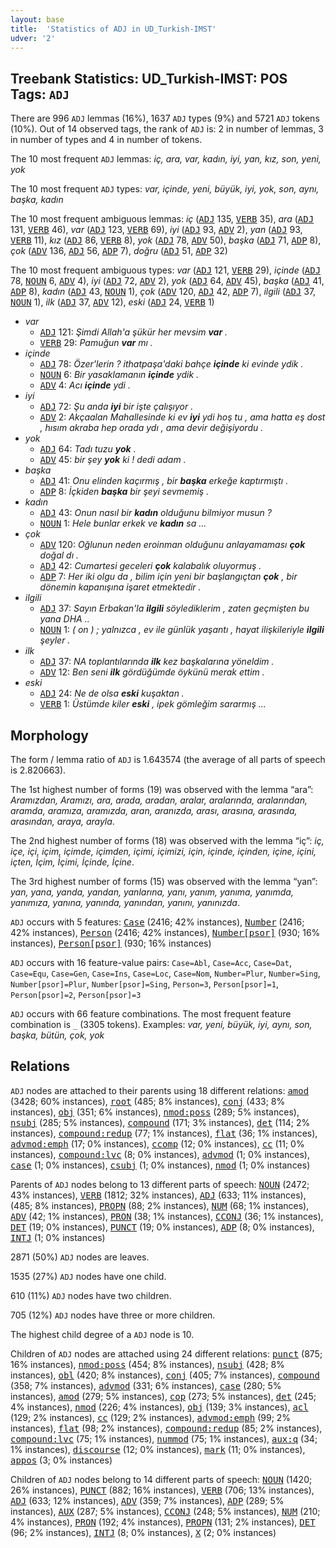 ```yaml
---
layout: base
title:  'Statistics of ADJ in UD_Turkish-IMST'
udver: '2'
---
```


## Treebank Statistics: UD_Turkish-IMST: POS Tags: `ADJ`

There are 996 `ADJ` lemmas (16%), 1637 `ADJ` types (9%) and 5721 `ADJ` tokens (10%).
Out of 14 observed tags, the rank of `ADJ` is: 2 in number of lemmas, 3 in number of types and 4 in number of tokens.

The 10 most frequent `ADJ` lemmas: <em>iç, ara, var, kadın, iyi, yan, kız, son, yeni, yok</em>

The 10 most frequent `ADJ` types:  <em>var, içinde, yeni, büyük, iyi, yok, son, aynı, başka, kadın</em>

The 10 most frequent ambiguous lemmas: <em>iç</em> (<tt><a href="tr_imst-pos-ADJ.html">ADJ</a></tt> 135, <tt><a href="tr_imst-pos-VERB.html">VERB</a></tt> 35), <em>ara</em> (<tt><a href="tr_imst-pos-ADJ.html">ADJ</a></tt> 131, <tt><a href="tr_imst-pos-VERB.html">VERB</a></tt> 46), <em>var</em> (<tt><a href="tr_imst-pos-ADJ.html">ADJ</a></tt> 123, <tt><a href="tr_imst-pos-VERB.html">VERB</a></tt> 69), <em>iyi</em> (<tt><a href="tr_imst-pos-ADJ.html">ADJ</a></tt> 93, <tt><a href="tr_imst-pos-ADV.html">ADV</a></tt> 2), <em>yan</em> (<tt><a href="tr_imst-pos-ADJ.html">ADJ</a></tt> 93, <tt><a href="tr_imst-pos-VERB.html">VERB</a></tt> 11), <em>kız</em> (<tt><a href="tr_imst-pos-ADJ.html">ADJ</a></tt> 86, <tt><a href="tr_imst-pos-VERB.html">VERB</a></tt> 8), <em>yok</em> (<tt><a href="tr_imst-pos-ADJ.html">ADJ</a></tt> 78, <tt><a href="tr_imst-pos-ADV.html">ADV</a></tt> 50), <em>başka</em> (<tt><a href="tr_imst-pos-ADJ.html">ADJ</a></tt> 71, <tt><a href="tr_imst-pos-ADP.html">ADP</a></tt> 8), <em>çok</em> (<tt><a href="tr_imst-pos-ADV.html">ADV</a></tt> 136, <tt><a href="tr_imst-pos-ADJ.html">ADJ</a></tt> 56, <tt><a href="tr_imst-pos-ADP.html">ADP</a></tt> 7), <em>doğru</em> (<tt><a href="tr_imst-pos-ADJ.html">ADJ</a></tt> 51, <tt><a href="tr_imst-pos-ADP.html">ADP</a></tt> 32)

The 10 most frequent ambiguous types:  <em>var</em> (<tt><a href="tr_imst-pos-ADJ.html">ADJ</a></tt> 121, <tt><a href="tr_imst-pos-VERB.html">VERB</a></tt> 29), <em>içinde</em> (<tt><a href="tr_imst-pos-ADJ.html">ADJ</a></tt> 78, <tt><a href="tr_imst-pos-NOUN.html">NOUN</a></tt> 6, <tt><a href="tr_imst-pos-ADV.html">ADV</a></tt> 4), <em>iyi</em> (<tt><a href="tr_imst-pos-ADJ.html">ADJ</a></tt> 72, <tt><a href="tr_imst-pos-ADV.html">ADV</a></tt> 2), <em>yok</em> (<tt><a href="tr_imst-pos-ADJ.html">ADJ</a></tt> 64, <tt><a href="tr_imst-pos-ADV.html">ADV</a></tt> 45), <em>başka</em> (<tt><a href="tr_imst-pos-ADJ.html">ADJ</a></tt> 41, <tt><a href="tr_imst-pos-ADP.html">ADP</a></tt> 8), <em>kadın</em> (<tt><a href="tr_imst-pos-ADJ.html">ADJ</a></tt> 43, <tt><a href="tr_imst-pos-NOUN.html">NOUN</a></tt> 1), <em>çok</em> (<tt><a href="tr_imst-pos-ADV.html">ADV</a></tt> 120, <tt><a href="tr_imst-pos-ADJ.html">ADJ</a></tt> 42, <tt><a href="tr_imst-pos-ADP.html">ADP</a></tt> 7), <em>ilgili</em> (<tt><a href="tr_imst-pos-ADJ.html">ADJ</a></tt> 37, <tt><a href="tr_imst-pos-NOUN.html">NOUN</a></tt> 1), <em>ilk</em> (<tt><a href="tr_imst-pos-ADJ.html">ADJ</a></tt> 37, <tt><a href="tr_imst-pos-ADV.html">ADV</a></tt> 12), <em>eski</em> (<tt><a href="tr_imst-pos-ADJ.html">ADJ</a></tt> 24, <tt><a href="tr_imst-pos-VERB.html">VERB</a></tt> 1)


* <em>var</em>
  * <tt><a href="tr_imst-pos-ADJ.html">ADJ</a></tt> 121: <em>Şimdi Allah'a şükür her mevsim <b>var</b> .</em>
  * <tt><a href="tr_imst-pos-VERB.html">VERB</a></tt> 29: <em>Pamuğun <b>var</b> mı .</em>
* <em>içinde</em>
  * <tt><a href="tr_imst-pos-ADJ.html">ADJ</a></tt> 78: <em>Özer'lerin ? ithatpaşa'daki bahçe <b>içinde</b> ki evinde ydik .</em>
  * <tt><a href="tr_imst-pos-NOUN.html">NOUN</a></tt> 6: <em>Bir yasaklamanın <b>içinde</b> ydik .</em>
  * <tt><a href="tr_imst-pos-ADV.html">ADV</a></tt> 4: <em>Acı <b>içinde</b> ydi .</em>
* <em>iyi</em>
  * <tt><a href="tr_imst-pos-ADJ.html">ADJ</a></tt> 72: <em>Şu anda <b>iyi</b> bir işte çalışıyor .</em>
  * <tt><a href="tr_imst-pos-ADV.html">ADV</a></tt> 2: <em>Akçaalan Mahallesinde ki ev <b>iyi</b> ydi hoş tu , ama hatta eş dost , hısım akraba hep orada ydı , ama devir değişiyordu .</em>
* <em>yok</em>
  * <tt><a href="tr_imst-pos-ADJ.html">ADJ</a></tt> 64: <em>Tadı tuzu <b>yok</b> .</em>
  * <tt><a href="tr_imst-pos-ADV.html">ADV</a></tt> 45: <em>bir şey <b>yok</b> ki ! dedi adam .</em>
* <em>başka</em>
  * <tt><a href="tr_imst-pos-ADJ.html">ADJ</a></tt> 41: <em>Onu elinden kaçırmış , bir <b>başka</b> erkeğe kaptırmıştı .</em>
  * <tt><a href="tr_imst-pos-ADP.html">ADP</a></tt> 8: <em>İçkiden <b>başka</b> bir şeyi sevmemiş .</em>
* <em>kadın</em>
  * <tt><a href="tr_imst-pos-ADJ.html">ADJ</a></tt> 43: <em>Onun nasıl bir <b>kadın</b> olduğunu bilmiyor musun ?</em>
  * <tt><a href="tr_imst-pos-NOUN.html">NOUN</a></tt> 1: <em>Hele bunlar erkek ve <b>kadın</b> sa ...</em>
* <em>çok</em>
  * <tt><a href="tr_imst-pos-ADV.html">ADV</a></tt> 120: <em>Oğlunun neden eroinman olduğunu anlayamaması <b>çok</b> doğal dı .</em>
  * <tt><a href="tr_imst-pos-ADJ.html">ADJ</a></tt> 42: <em>Cumartesi geceleri <b>çok</b> kalabalık oluyormuş .</em>
  * <tt><a href="tr_imst-pos-ADP.html">ADP</a></tt> 7: <em>Her iki olgu da , bilim için yeni bir başlangıçtan <b>çok</b> , bir dönemin kapanışına işaret etmektedir .</em>
* <em>ilgili</em>
  * <tt><a href="tr_imst-pos-ADJ.html">ADJ</a></tt> 37: <em>Sayın Erbakan'la <b>ilgili</b> söylediklerim , zaten geçmişten bu yana DHA ..</em>
  * <tt><a href="tr_imst-pos-NOUN.html">NOUN</a></tt> 1: <em>( on ) ; yalnızca , ev ile günlük yaşantı , hayat ilişkileriyle <b>ilgili</b> şeyler .</em>
* <em>ilk</em>
  * <tt><a href="tr_imst-pos-ADJ.html">ADJ</a></tt> 37: <em>NA toplantılarında <b>ilk</b> kez başkalarına yöneldim .</em>
  * <tt><a href="tr_imst-pos-ADV.html">ADV</a></tt> 12: <em>Ben seni <b>ilk</b> gördüğümde öykünü merak ettim .</em>
* <em>eski</em>
  * <tt><a href="tr_imst-pos-ADJ.html">ADJ</a></tt> 24: <em>Ne de olsa <b>eski</b> kuşaktan .</em>
  * <tt><a href="tr_imst-pos-VERB.html">VERB</a></tt> 1: <em>Üstümde kiler <b>eski</b> , ipek gömleğim sararmış ...</em>

## Morphology

The form / lemma ratio of `ADJ` is 1.643574 (the average of all parts of speech is 2.820663).

The 1st highest number of forms (19) was observed with the lemma “ara”: <em>Aramızdan, Aramızı, ara, arada, aradan, aralar, aralarında, aralarından, aramda, aramıza, aramızda, aran, aranızda, arası, arasına, arasında, arasından, araya, arayla</em>.

The 2nd highest number of forms (18) was observed with the lemma “iç”: <em>iç, içe, içi, içim, içimde, içimden, içimi, içimizi, için, içinde, içinden, içine, içini, içten, İçim, İçimi, İçinde, İçine</em>.

The 3rd highest number of forms (15) was observed with the lemma “yan”: <em>yan, yana, yanda, yandan, yanlarına, yanı, yanım, yanıma, yanımda, yanımıza, yanına, yanında, yanından, yanını, yanınızda</em>.

`ADJ` occurs with 5 features: <tt><a href="tr_imst-feat-Case.html">Case</a></tt> (2416; 42% instances), <tt><a href="tr_imst-feat-Number.html">Number</a></tt> (2416; 42% instances), <tt><a href="tr_imst-feat-Person.html">Person</a></tt> (2416; 42% instances), <tt><a href="tr_imst-feat-Number-psor.html">Number[psor]</a></tt> (930; 16% instances), <tt><a href="tr_imst-feat-Person-psor.html">Person[psor]</a></tt> (930; 16% instances)

`ADJ` occurs with 16 feature-value pairs: `Case=Abl`, `Case=Acc`, `Case=Dat`, `Case=Equ`, `Case=Gen`, `Case=Ins`, `Case=Loc`, `Case=Nom`, `Number=Plur`, `Number=Sing`, `Number[psor]=Plur`, `Number[psor]=Sing`, `Person=3`, `Person[psor]=1`, `Person[psor]=2`, `Person[psor]=3`

`ADJ` occurs with 66 feature combinations.
The most frequent feature combination is `_` (3305 tokens).
Examples: <em>var, yeni, büyük, iyi, aynı, son, başka, bütün, çok, yok</em>


## Relations

`ADJ` nodes are attached to their parents using 18 different relations: <tt><a href="tr_imst-dep-amod.html">amod</a></tt> (3428; 60% instances), <tt><a href="tr_imst-dep-root.html">root</a></tt> (485; 8% instances), <tt><a href="tr_imst-dep-conj.html">conj</a></tt> (433; 8% instances), <tt><a href="tr_imst-dep-obj.html">obj</a></tt> (351; 6% instances), <tt><a href="tr_imst-dep-nmod-poss.html">nmod:poss</a></tt> (289; 5% instances), <tt><a href="tr_imst-dep-nsubj.html">nsubj</a></tt> (285; 5% instances), <tt><a href="tr_imst-dep-compound.html">compound</a></tt> (171; 3% instances), <tt><a href="tr_imst-dep-det.html">det</a></tt> (114; 2% instances), <tt><a href="tr_imst-dep-compound-redup.html">compound:redup</a></tt> (77; 1% instances), <tt><a href="tr_imst-dep-flat.html">flat</a></tt> (36; 1% instances), <tt><a href="tr_imst-dep-advmod-emph.html">advmod:emph</a></tt> (17; 0% instances), <tt><a href="tr_imst-dep-ccomp.html">ccomp</a></tt> (12; 0% instances), <tt><a href="tr_imst-dep-cc.html">cc</a></tt> (11; 0% instances), <tt><a href="tr_imst-dep-compound-lvc.html">compound:lvc</a></tt> (8; 0% instances), <tt><a href="tr_imst-dep-advmod.html">advmod</a></tt> (1; 0% instances), <tt><a href="tr_imst-dep-case.html">case</a></tt> (1; 0% instances), <tt><a href="tr_imst-dep-csubj.html">csubj</a></tt> (1; 0% instances), <tt><a href="tr_imst-dep-nmod.html">nmod</a></tt> (1; 0% instances)

Parents of `ADJ` nodes belong to 13 different parts of speech: <tt><a href="tr_imst-pos-NOUN.html">NOUN</a></tt> (2472; 43% instances), <tt><a href="tr_imst-pos-VERB.html">VERB</a></tt> (1812; 32% instances), <tt><a href="tr_imst-pos-ADJ.html">ADJ</a></tt> (633; 11% instances),  (485; 8% instances), <tt><a href="tr_imst-pos-PROPN.html">PROPN</a></tt> (88; 2% instances), <tt><a href="tr_imst-pos-NUM.html">NUM</a></tt> (68; 1% instances), <tt><a href="tr_imst-pos-ADV.html">ADV</a></tt> (42; 1% instances), <tt><a href="tr_imst-pos-PRON.html">PRON</a></tt> (38; 1% instances), <tt><a href="tr_imst-pos-CCONJ.html">CCONJ</a></tt> (36; 1% instances), <tt><a href="tr_imst-pos-DET.html">DET</a></tt> (19; 0% instances), <tt><a href="tr_imst-pos-PUNCT.html">PUNCT</a></tt> (19; 0% instances), <tt><a href="tr_imst-pos-ADP.html">ADP</a></tt> (8; 0% instances), <tt><a href="tr_imst-pos-INTJ.html">INTJ</a></tt> (1; 0% instances)

2871 (50%) `ADJ` nodes are leaves.

1535 (27%) `ADJ` nodes have one child.

610 (11%) `ADJ` nodes have two children.

705 (12%) `ADJ` nodes have three or more children.

The highest child degree of a `ADJ` node is 10.

Children of `ADJ` nodes are attached using 24 different relations: <tt><a href="tr_imst-dep-punct.html">punct</a></tt> (875; 16% instances), <tt><a href="tr_imst-dep-nmod-poss.html">nmod:poss</a></tt> (454; 8% instances), <tt><a href="tr_imst-dep-nsubj.html">nsubj</a></tt> (428; 8% instances), <tt><a href="tr_imst-dep-obl.html">obl</a></tt> (420; 8% instances), <tt><a href="tr_imst-dep-conj.html">conj</a></tt> (405; 7% instances), <tt><a href="tr_imst-dep-compound.html">compound</a></tt> (358; 7% instances), <tt><a href="tr_imst-dep-advmod.html">advmod</a></tt> (331; 6% instances), <tt><a href="tr_imst-dep-case.html">case</a></tt> (280; 5% instances), <tt><a href="tr_imst-dep-amod.html">amod</a></tt> (279; 5% instances), <tt><a href="tr_imst-dep-cop.html">cop</a></tt> (273; 5% instances), <tt><a href="tr_imst-dep-det.html">det</a></tt> (245; 4% instances), <tt><a href="tr_imst-dep-nmod.html">nmod</a></tt> (226; 4% instances), <tt><a href="tr_imst-dep-obj.html">obj</a></tt> (139; 3% instances), <tt><a href="tr_imst-dep-acl.html">acl</a></tt> (129; 2% instances), <tt><a href="tr_imst-dep-cc.html">cc</a></tt> (129; 2% instances), <tt><a href="tr_imst-dep-advmod-emph.html">advmod:emph</a></tt> (99; 2% instances), <tt><a href="tr_imst-dep-flat.html">flat</a></tt> (98; 2% instances), <tt><a href="tr_imst-dep-compound-redup.html">compound:redup</a></tt> (85; 2% instances), <tt><a href="tr_imst-dep-compound-lvc.html">compound:lvc</a></tt> (75; 1% instances), <tt><a href="tr_imst-dep-nummod.html">nummod</a></tt> (75; 1% instances), <tt><a href="tr_imst-dep-aux-q.html">aux:q</a></tt> (34; 1% instances), <tt><a href="tr_imst-dep-discourse.html">discourse</a></tt> (12; 0% instances), <tt><a href="tr_imst-dep-mark.html">mark</a></tt> (11; 0% instances), <tt><a href="tr_imst-dep-appos.html">appos</a></tt> (3; 0% instances)

Children of `ADJ` nodes belong to 14 different parts of speech: <tt><a href="tr_imst-pos-NOUN.html">NOUN</a></tt> (1420; 26% instances), <tt><a href="tr_imst-pos-PUNCT.html">PUNCT</a></tt> (882; 16% instances), <tt><a href="tr_imst-pos-VERB.html">VERB</a></tt> (706; 13% instances), <tt><a href="tr_imst-pos-ADJ.html">ADJ</a></tt> (633; 12% instances), <tt><a href="tr_imst-pos-ADV.html">ADV</a></tt> (359; 7% instances), <tt><a href="tr_imst-pos-ADP.html">ADP</a></tt> (289; 5% instances), <tt><a href="tr_imst-pos-AUX.html">AUX</a></tt> (287; 5% instances), <tt><a href="tr_imst-pos-CCONJ.html">CCONJ</a></tt> (248; 5% instances), <tt><a href="tr_imst-pos-NUM.html">NUM</a></tt> (210; 4% instances), <tt><a href="tr_imst-pos-PRON.html">PRON</a></tt> (192; 4% instances), <tt><a href="tr_imst-pos-PROPN.html">PROPN</a></tt> (131; 2% instances), <tt><a href="tr_imst-pos-DET.html">DET</a></tt> (96; 2% instances), <tt><a href="tr_imst-pos-INTJ.html">INTJ</a></tt> (8; 0% instances), <tt><a href="tr_imst-pos-X.html">X</a></tt> (2; 0% instances)

